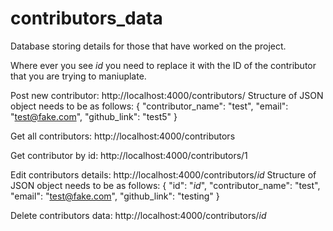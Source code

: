# contributors_data
Database storing details for those that have worked on the project. 

Where ever you see *id* you need to replace it with the ID of the contributor that you are trying to maniuplate. 

Post new contributor:
http://localhost:4000/contributors/
Structure of JSON object needs to be as follows:
{
		"contributor_name": "test",
		"email": "test@fake.com",
		"github_link": "test5"
}

Get all contributors:
http://localhost:4000/contributors

Get contributor by id:
http://localhost:4000/contributors/1

Edit contributors details:
http://localhost:4000/contributors/*id*
Structure of JSON object needs to be as follows:
{
		"id": "*id*",
		"contributor_name": "test",
		"email": "test@fake.com",
		"github_link": "testing"
}

Delete contributors data:
http://localhost:4000/contributors/*id*
